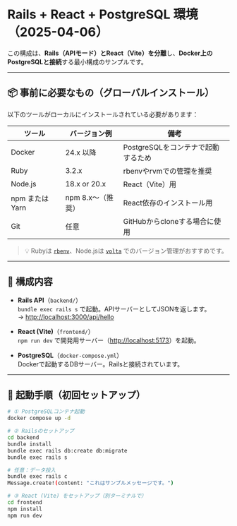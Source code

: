 # Rails + React + PostgreSQL 環境（2025-04-06）

この構成は、**Rails（APIモード）とReact（Vite）を分離**し、**Docker上のPostgreSQLと接続**する最小構成のサンプルです。

---

## 📦 事前に必要なもの（グローバルインストール）

以下のツールがローカルにインストールされている必要があります：

| ツール             | バージョン例        | 備考                                   |
|--------------------|---------------------|----------------------------------------|
| Docker             | 24.x 以降           | PostgreSQLをコンテナで起動するため     |
| Ruby               | 3.2.x               | rbenvやrvmでの管理を推奨               |
| Node.js            | 18.x or 20.x        | React（Vite）用                        |
| npm または Yarn    | npm 8.x〜（推奨）    | React依存のインストール用              |
| Git                | 任意                | GitHubからcloneする場合に使用          |

> 💡 Rubyは [`rbenv`](https://github.com/rbenv/rbenv)、Node.jsは [`volta`](https://volta.sh) でのバージョン管理がおすすめです。

---

## 🧩 構成内容

- **Rails API**（`backend/`）  
  `bundle exec rails s` で起動。APIサーバーとしてJSONを返します。  
  → [http://localhost:3000/api/hello](http://localhost:3000/api/hello)

- **React (Vite)**（`frontend/`）  
  `npm run dev` で開発用サーバー（[http://localhost:5173](http://localhost:5173)）を起動。

- **PostgreSQL**（`docker-compose.yml`）  
  Dockerで起動するDBサーバー。Railsと接続されています。

---

## 🚀 起動手順（初回セットアップ）

```bash
# ① PostgreSQLコンテナ起動
docker compose up -d

# ② Railsのセットアップ
cd backend
bundle install
bundle exec rails db:create db:migrate
bundle exec rails s

# 任意：データ投入
bundle exec rails c
Message.create!(content: "これはサンプルメッセージです。")

# ③ React (Vite) をセットアップ（別ターミナルで）
cd frontend
npm install
npm run dev
